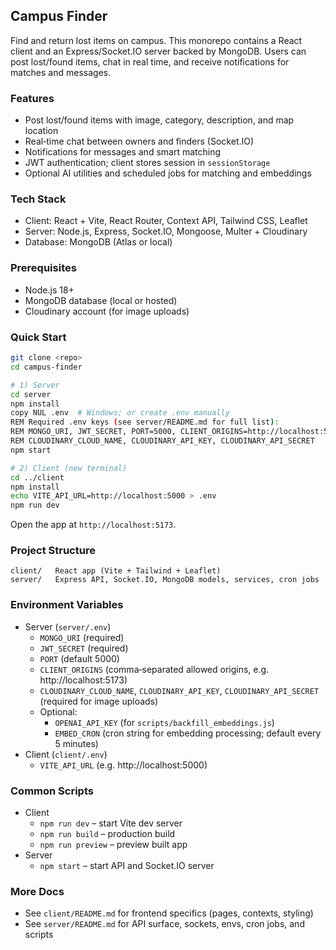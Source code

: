 ## Campus Finder

Find and return lost items on campus. This monorepo contains a React client and an Express/Socket.IO server backed by MongoDB. Users can post lost/found items, chat in real time, and receive notifications for matches and messages.

### Features
- Post lost/found items with image, category, description, and map location
- Real‑time chat between owners and finders (Socket.IO)
- Notifications for messages and smart matching
- JWT authentication; client stores session in `sessionStorage`
- Optional AI utilities and scheduled jobs for matching and embeddings

### Tech Stack
- Client: React + Vite, React Router, Context API, Tailwind CSS, Leaflet
- Server: Node.js, Express, Socket.IO, Mongoose, Multer + Cloudinary
- Database: MongoDB (Atlas or local)

### Prerequisites
- Node.js 18+
- MongoDB database (local or hosted)
- Cloudinary account (for image uploads)

### Quick Start
```bash
git clone <repo>
cd campus-finder

# 1) Server
cd server
npm install
copy NUL .env  # Windows; or create .env manually
REM Required .env keys (see server/README.md for full list):
REM MONGO_URI, JWT_SECRET, PORT=5000, CLIENT_ORIGINS=http://localhost:5173
REM CLOUDINARY_CLOUD_NAME, CLOUDINARY_API_KEY, CLOUDINARY_API_SECRET
npm start

# 2) Client (new terminal)
cd ../client
npm install
echo VITE_API_URL=http://localhost:5000 > .env
npm run dev
```

Open the app at `http://localhost:5173`.

### Project Structure
```
client/   React app (Vite + Tailwind + Leaflet)
server/   Express API, Socket.IO, MongoDB models, services, cron jobs
```

### Environment Variables
- Server (`server/.env`)
  - `MONGO_URI` (required)
  - `JWT_SECRET` (required)
  - `PORT` (default 5000)
  - `CLIENT_ORIGINS` (comma‑separated allowed origins, e.g. http://localhost:5173)
  - `CLOUDINARY_CLOUD_NAME`, `CLOUDINARY_API_KEY`, `CLOUDINARY_API_SECRET` (required for image uploads)
  - Optional:
    - `OPENAI_API_KEY` (for `scripts/backfill_embeddings.js`)
    - `EMBED_CRON` (cron string for embedding processing; default every 5 minutes)
- Client (`client/.env`)
  - `VITE_API_URL` (e.g. http://localhost:5000)

### Common Scripts
- Client
  - `npm run dev` – start Vite dev server
  - `npm run build` – production build
  - `npm run preview` – preview built app
- Server
  - `npm start` – start API and Socket.IO server


### More Docs
- See `client/README.md` for frontend specifics (pages, contexts, styling)
- See `server/README.md` for API surface, sockets, envs, cron jobs, and scripts

